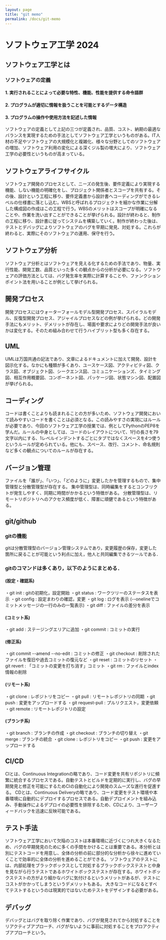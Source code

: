 ```yaml
---
layout: page
title: "git memo"
permalink: /docs/git-memo
---
```


# ソフトウェア工学 2024


## ソフトウェア工学とは

### ソフトウェアの定義

#### 1.	実行されることによって必要な特性、機能、性能を提供する命令語群
#### 2.	プログラムが適切に情報を扱うことを可能とするデータ構造
#### 3.	プログラムの操作や使用方法を記述した情報

ソフトウェアの定義として上記の三つが定義され、品質、コスト、納期の最適なバランスを実現するための手法としてソフトウェア工学というものがある。IT人材の不足やソフトウェアの大規模化と複雑化、様々な分野としてのソフトウェアの増加、ソフトウェア利用の変化による深くジル製の増大により、ソフトウェア工学の必要性というものが高まっている。

## ソフトウェアライフサイクル

ソフトウェア開発のプロセスとして、ニーズの発生後、要件定義により実現する機能、しない機能の明確化をし、プロジェクト関係者とスコープを共有する。その後、設計という工程に移り、要件定義書から設計書へコーディングができるレベルの仕様書に落とし込む。WBSと呼ばれるプロジェクトを細かな作業に分解した構成図の作成はこの工程で行う。WBSのメリットはスコープが明確になることや、作業を洗い出すことができることが挙げられる。設計が終わると、制作の工程に移り、設計書に従ってシステムを構築していく。制作が終わった後は、テストとデバッグによりソフトウェアのバグを早期に発見、対処する。これらが終わると、実際にそのソフトウェアの運用、保守を行う。

## ソフトウェア分析

ソフトウェア分析とはソフトウェアを見える化するための手法であり、物量、実行性能、開発工数、品質といった多くの観点からの分析が必要になる。ソフトウェアの評価方法としては、バグ発生率を実際に計算することや、ファンクションポイント法を用いることが例として挙げられる。

## 開発プロセス

開発プロセスにはウォーターフォールモデル型開発プロセス、スパイラルモデル、反復型開発プロセス、アジャイルプロセスなどの例が挙げられる。どの開発手法にもメリット、デメリットが存在し、場面や要求によりどの開発手法が良いかは変化する。そのため組み合わせて行うハイブリット型も多く存在する。

## UML

UMLは万国共通の記法であり、文章によるドキュメントに加えて開発、設計を図示化する。なかにも種類が多くあり、ユースケース図、アクティビティ図、クラス図、オブジェクト図、シークエンス図、コミュニケーションズ、タイミング図、相互作用概要図、コンポーネント図、パッケージ図、状態マシン図、配置図が挙げられる。

## コーディング

コードは書くことよりも読まれることの方が多いため、ソフトウェア開発において読みやすいコードを書くことは必須となる。この読みやすさの実現にはルールが必要であり、今回のソフトウェア工学の授業では、例としてPythonのPEP8を学んだ。ルールの中身としては、コードのレイアウトについて、1行の長さを79文字以内にする、1レベルインデントするごとにタブではなくスペースを4つ使うというルールが定められている。他にも、スペース、改行、コメント、命名規則など多くの観点についてのルールが存在する。

## バージョン管理

ファイルを「誰が」、「いつ」、「どのように」変更したかを管理するもので、集中管理型と分散管理型が存在する。
集中管理型は、同時編集をするとコンフリクトが発生しやすく、同期に時間がかかるという特徴がある。
分散管理型は、リモートリポジトリへのアクセス頻度が低く、障害に頑健であるという特徴がある。

## git/github

### gitの機能
 gitは分散管理型のバージョン管理システムであり，変更履歴の保存，変更した箇所に戻ることが可能という利点に加え，他人と共同編集できるツールである．

### gitのコマンドは多くあり，以下のようにまとめる．
#### (設定・確認系)
・git init : gitの初期化，設定開始
・git status : ワークツリーのステータスを表示
・git config : 設定まわりの確認，変更
・git log : ログを表示 (--onelineでコミットメッセージの一行のみの一覧表示)
・git diff : ファイルの差分を表示

#### (コミット系)
・git add : ステージングエリアに追加
・git commit : コミットの実行

#### (修正系)
・git commit --amend --no-edit : コミットの修正
・git checkout : 削除されたファイルを復旧や過去コミットの復元など
・git reset : コミットのリセット
・git revert : 「コミットの変更を打ち消す」コミット
・git rm : ファイルとindex情報の削除

#### (リモート系)
・git clone : レポジトリをコピー
・git pull : リモートレポジトリの同期
・git push : 変更をアップロードする
・git request-pull : プルリクエスト，変更依頼
・git remote : リモートレポジトリの設定

#### (ブランチ系)
・git branch : ブランチの作成
・git checkout : ブランチの切り替え
・git merge : ブランチの統合
・git clone : レポジトリをコピー
・git push : 変更をアップロードする

## CI/CD

CIとは、Continuous Integrationの略であり、コード変更を共有リポジトリに頻繁に統合するプロセスである。自動テストとビルドを定期的に実行し、バグの早期発見と修正を可能にするためCIの自動化により開発のスムーズな進行を促進する。
CDとは、Continuous Deliveryの略であり、コード変更をテスト環境や本番環境に自動的にデプロイするプロセスである。自動デプロイメントを組み込み、手動操作によるデプロイの必要性を排除するため、CDにより、ユーザーフィードバックを迅速に反映可能である。

## テスト手法

ソフトウェア工学において欠陥のコストは本番環境に近づくにつれ大きくなるため、バグの早期発見のために多くの手間をかけることは重要である。本分析とは別にテストコードを用意し、全体の分析の前に部分的な分析から徐々に進めていくことで効率的に全体の分析を進めることができる。
ソフトウェアのテストには、内部処理をブラックボックスとして対処するブラックボックステストと中身を見ながら行うテストであるホワイトボックステストが存在する。ホワイトボックステストの方がより細かなバグに気付けるというメリットがあるが、テストにコストがかかってしまうというデメリットもある。
大きなコードになるとすべてテストするというのは現実的ではないためテストをデザインする必要がある。

## デバッグ

デバッグとはバグを取り除く作業であり、バグが発見されてから対処することをリアクティブアプローチ、バグがないように事前に対処することをプロアクティブアプローチという。